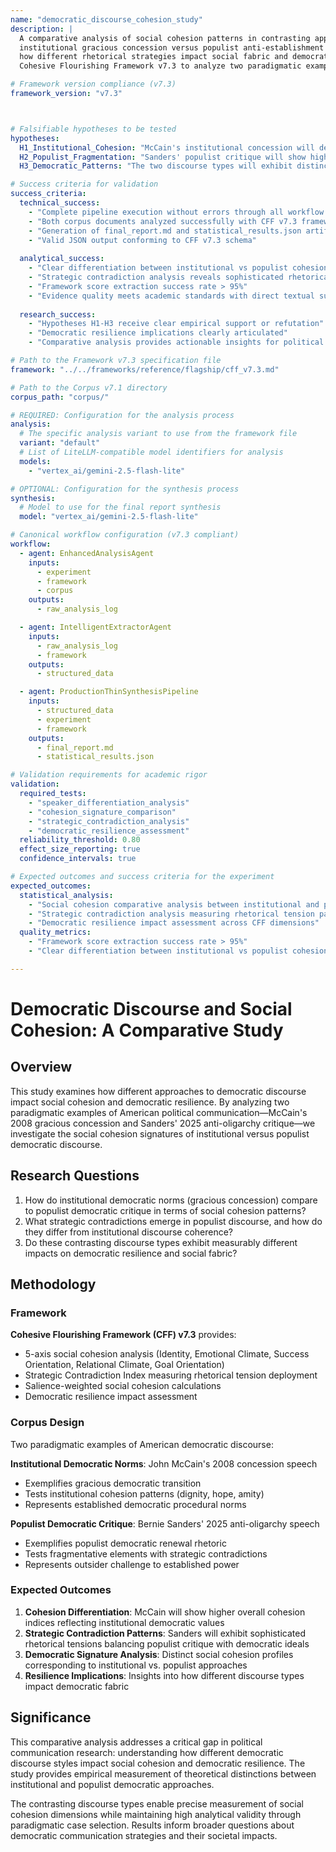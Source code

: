 ```yaml
---
name: "democratic_discourse_cohesion_study"
description: |
  A comparative analysis of social cohesion patterns in contrasting approaches to democratic discourse: 
  institutional gracious concession versus populist anti-establishment critique. This study examines 
  how different rhetorical strategies impact social fabric and democratic resilience using the 
  Cohesive Flourishing Framework v7.3 to analyze two paradigmatic examples of American political communication.

# Framework version compliance (v7.3)
framework_version: "v7.3"



# Falsifiable hypotheses to be tested
hypotheses:
  H1_Institutional_Cohesion: "McCain's institutional concession will demonstrate higher overall cohesion indices (dignity, hope, amity, cohesive goals) reflecting democratic norms of gracious transition"
  H2_Populist_Fragmentation: "Sanders' populist critique will show higher fragmentative elements (tribal dominance, enmity) but with strategic contradictions indicating sophisticated rhetorical positioning"
  H3_Democratic_Patterns: "The two discourse types will exhibit distinct social cohesion signatures corresponding to institutional versus populist democratic approaches"

# Success criteria for validation
success_criteria:
  technical_success:
    - "Complete pipeline execution without errors through all workflow agents"
    - "Both corpus documents analyzed successfully with CFF v7.3 framework"
    - "Generation of final_report.md and statistical_results.json artifacts"
    - "Valid JSON output conforming to CFF v7.3 schema"
  
  analytical_success:
    - "Clear differentiation between institutional vs populist cohesion signatures"
    - "Strategic contradiction analysis reveals sophisticated rhetorical patterns"
    - "Framework score extraction success rate > 95%"
    - "Evidence quality meets academic standards with direct textual support"
  
  research_success:
    - "Hypotheses H1-H3 receive clear empirical support or refutation"
    - "Democratic resilience implications clearly articulated"
    - "Comparative analysis provides actionable insights for political communication"

# Path to the Framework v7.3 specification file
framework: "../../frameworks/reference/flagship/cff_v7.3.md"

# Path to the Corpus v7.1 directory
corpus_path: "corpus/"

# REQUIRED: Configuration for the analysis process
analysis:
  # The specific analysis variant to use from the framework file
  variant: "default"
  # List of LiteLLM-compatible model identifiers for analysis
  models:
    - "vertex_ai/gemini-2.5-flash-lite"

# OPTIONAL: Configuration for the synthesis process
synthesis:
  # Model to use for the final report synthesis
  model: "vertex_ai/gemini-2.5-flash-lite"

# Canonical workflow configuration (v7.3 compliant)
workflow:
  - agent: EnhancedAnalysisAgent
    inputs:
      - experiment
      - framework
      - corpus
    outputs:
      - raw_analysis_log

  - agent: IntelligentExtractorAgent
    inputs:
      - raw_analysis_log
      - framework
    outputs:
      - structured_data

  - agent: ProductionThinSynthesisPipeline
    inputs:
      - structured_data
      - experiment
      - framework
    outputs:
      - final_report.md
      - statistical_results.json

# Validation requirements for academic rigor
validation:
  required_tests:
    - "speaker_differentiation_analysis"
    - "cohesion_signature_comparison" 
    - "strategic_contradiction_analysis"
    - "democratic_resilience_assessment"
  reliability_threshold: 0.80
  effect_size_reporting: true
  confidence_intervals: true

# Expected outcomes and success criteria for the experiment
expected_outcomes:
  statistical_analysis:
    - "Social cohesion comparative analysis between institutional and populist discourse"
    - "Strategic contradiction analysis measuring rhetorical tension patterns"
    - "Democratic resilience impact assessment across CFF dimensions"
  quality_metrics:
    - "Framework score extraction success rate > 95%"
    - "Clear differentiation between institutional vs populist cohesion signatures"

---
```


# Democratic Discourse and Social Cohesion: A Comparative Study

## Overview

This study examines how different approaches to democratic discourse impact social cohesion and democratic resilience. By analyzing two paradigmatic examples of American political communication—McCain's 2008 gracious concession and Sanders' 2025 anti-oligarchy critique—we investigate the social cohesion signatures of institutional versus populist democratic discourse.

## Research Questions

1. How do institutional democratic norms (gracious concession) compare to populist democratic critique in terms of social cohesion patterns?
2. What strategic contradictions emerge in populist discourse, and how do they differ from institutional discourse coherence?
3. Do these contrasting discourse types exhibit measurably different impacts on democratic resilience and social fabric?

## Methodology

### Framework
**Cohesive Flourishing Framework (CFF) v7.3** provides:
- 5-axis social cohesion analysis (Identity, Emotional Climate, Success Orientation, Relational Climate, Goal Orientation)
- Strategic Contradiction Index measuring rhetorical tension deployment
- Salience-weighted social cohesion calculations
- Democratic resilience impact assessment

### Corpus Design
Two paradigmatic examples of American democratic discourse:

**Institutional Democratic Norms**: John McCain's 2008 concession speech
- Exemplifies gracious democratic transition
- Tests institutional cohesion patterns (dignity, hope, amity)
- Represents established democratic procedural norms

**Populist Democratic Critique**: Bernie Sanders' 2025 anti-oligarchy speech  
- Exemplifies populist democratic renewal rhetoric
- Tests fragmentative elements with strategic contradictions
- Represents outsider challenge to established power

### Expected Outcomes
1. **Cohesion Differentiation**: McCain will show higher overall cohesion indices reflecting institutional democratic values
2. **Strategic Contradiction Patterns**: Sanders will exhibit sophisticated rhetorical tensions balancing populist critique with democratic ideals
3. **Democratic Signature Analysis**: Distinct social cohesion profiles corresponding to institutional vs. populist approaches
4. **Resilience Implications**: Insights into how different discourse types impact democratic fabric

## Significance

This comparative analysis addresses a critical gap in political communication research: understanding how different democratic discourse styles impact social cohesion and democratic resilience. The study provides empirical measurement of theoretical distinctions between institutional and populist democratic approaches.

The contrasting discourse types enable precise measurement of social cohesion dimensions while maintaining high analytical validity through paradigmatic case selection. Results inform broader questions about democratic communication strategies and their societal impacts.